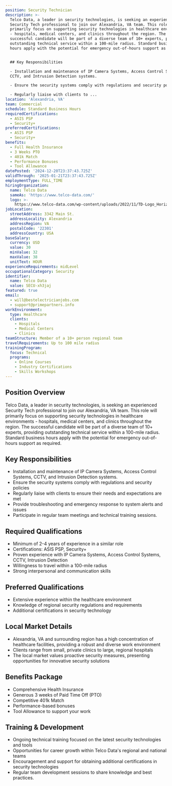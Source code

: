 ```yaml
---
position: Security Technician
description: >-
  Telco Data, a leader in security technologies, is seeking an experienced
  Security Tech professional to join our Alexandria, VA team. This role will
  primarily focus on supporting security technologies in healthcare environments
  - hospitals, medical centers, and clinics throughout the region. The
  successful candidate will be part of a diverse team of 10+ experts, providing
  outstanding technical service within a 100-mile radius. Standard business
  hours apply with the potential for emergency out-of-hours support as required.


  ## Key Responsibilities

  - Installation and maintenance of IP Camera Systems, Access Control Systems,
  CCTV, and Intrusion Detection systems.

  - Ensure the security systems comply with regulations and security policies

  - Regularly liaise with clients to ...
location: 'Alexandria, VA'
team: Commercial
schedule: Standard Business Hours
requiredCertifications:
  - ASIS PSP
  - Security+
preferredCertifications:
  - ASIS PSP
  - Security+
benefits:
  - Full Health Insurance
  - 3 Weeks PTO
  - 401k Match
  - Performance Bonuses
  - Tool Allowance
datePosted: '2024-12-20T23:37:43.725Z'
validThrough: '2025-01-21T23:37:43.725Z'
employmentType: FULL_TIME
hiringOrganization:
  name: Telco Data
  sameAs: 'https://www.telco-data.com/'
  logo: >-
    https://www.telco-data.com/wp-content/uploads/2022/11/TD-Logo_Horizontal_Color.webp
jobLocation:
  streetAddress: 3342 Main St.
  addressLocality: Alexandria
  addressRegion: VA
  postalCode: '22301'
  addressCountry: USA
baseSalary:
  currency: USD
  value: 30
  minValue: 32
  maxValue: 38
  unitText: HOUR
experienceRequirements: midLevel
occupationalCategory: Security
identifier:
  name: Telco Data
  value: SECU-xh3jaj
featured: true
email:
  - will@bestelectricianjobs.com
  - support@primepartners.info
workEnvironment:
  type: Healthcare
  clients:
    - Hospitals
    - Medical Centers
    - Clinics
teamStructure: Member of a 10+ person regional team
travelRequirements: Up to 100 mile radius
trainingProgram:
  focus: Technical
  programs:
    - Online Courses
    - Industry Certifications
    - Skills Workshops
---
```




## Position Overview
Telco Data, a leader in security technologies, is seeking an experienced Security Tech professional to join our Alexandria, VA team. This role will primarily focus on supporting security technologies in healthcare environments - hospitals, medical centers, and clinics throughout the region. The successful candidate will be part of a diverse team of 10+ experts, providing outstanding technical service within a 100-mile radius. Standard business hours apply with the potential for emergency out-of-hours support as required.

## Key Responsibilities
- Installation and maintenance of IP Camera Systems, Access Control Systems, CCTV, and Intrusion Detection systems.
- Ensure the security systems comply with regulations and security policies
- Regularly liaise with clients to ensure their needs and expectations are met
- Provide troubleshooting and emergency response to system alerts and issues
- Participate in regular team meetings and technical training sessions.

## Required Qualifications
- Minimum of 2-4 years of experience in a similar role
- Certifications: ASIS PSP, Security+
- Proven experience with IP Camera Systems, Access Control Systems, CCTV, Intrusion Detection
- Willingness to travel within a 100-mile radius
- Strong interpersonal and communication skills

## Preferred Qualifications
- Extensive experience within the healthcare environment
- Knowledge of regional security regulations and requirements
- Additional certifications in security technology

## Local Market Details
- Alexandria, VA and surrounding region has a high concentration of healthcare facilities, providing a robust and diverse work environment
- Clients range from small, private clinics to large, regional hospitals
- The local market values proactive security measures, presenting opportunities for innovative security solutions

## Benefits Package
- Comprehensive Health Insurance
- Generous 3 weeks of Paid Time Off (PTO)
- Competitive 401k Match
- Performance-based bonuses
- Tool Allowance to support your work

## Training & Development
- Ongoing technical training focused on the latest security technologies and tools
- Opportunities for career growth within Telco Data's regional and national teams
- Encouragement and support for obtaining additional certifications in security technologies
- Regular team development sessions to share knowledge and best practices.
